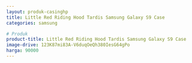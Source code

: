 ```yaml
---
layout: produk-casinghp
title: Little Red Riding Hood Tardis Samsung Galaxy S9 Case
categories: samsung

# Produk
product-title: Little Red Riding Hood Tardis Samsung Galaxy S9 Case
image-drive: 123K87mi83A-V6duqOeQh380IesG64gPo
harga: 90000
---
```

